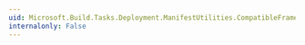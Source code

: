 ```yaml
---
uid: Microsoft.Build.Tasks.Deployment.ManifestUtilities.CompatibleFramework.XmlVersion
internalonly: False
---
```

